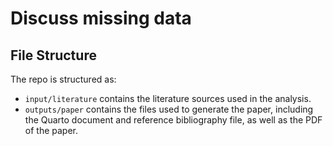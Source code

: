 # Discuss missing data

## File Structure

The repo is structured as:

-   `input/literature` contains the literature sources used in the analysis.
-   `outputs/paper` contains the files used to generate the paper, including the Quarto document and reference bibliography file, as well as the PDF of the paper.

